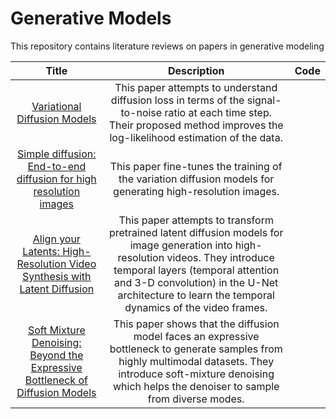 # Generative Models
This repository contains literature reviews on papers in generative modeling


Title    |Description    |Code    
:------:|:-------:|:-------:
[Variational Diffusion Models](https://arxiv.org/abs/2107.00630)| This paper attempts to understand diffusion loss in terms of the signal-to-noise ratio at each time step. Their proposed method improves the log-likelihood estimation of the data.| |
[Simple diffusion: End-to-end diffusion for high resolution images](https://arxiv.org/abs/2301.11093)| This paper fine-tunes the training of the variation diffusion models for generating high-resolution images.| |
[Align your Latents: High-Resolution Video Synthesis with Latent Diffusion](https://arxiv.org/abs/2304.08818)|This paper attempts to transform pretrained latent diffusion models for image generation into high-resolution videos. They introduce temporal layers (temporal attention and 3-D convolution) in the U-Net architecture to learn the temporal dynamics of the video frames. | |
[Soft Mixture Denoising: Beyond the Expressive Bottleneck of Diffusion Models](https://arxiv.org/pdf/2309.14068)|This paper shows that the diffusion model faces an expressive bottleneck to generate samples from highly multimodal datasets. They introduce soft-mixture denoising which helps the denoiser to sample from diverse modes. ||
